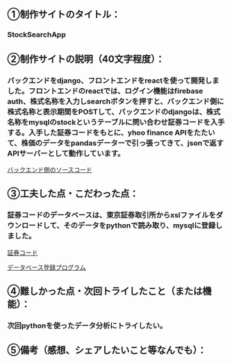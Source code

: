## 	&#9312;制作サイトのタイトル：
### StockSearchApp

## &#9313;制作サイトの説明（40文字程度）：
### バックエンドをdjango、フロントエンドをreactを使って開発しました。フロントエンドのreactでは、ログイン機能はfirebase auth、株式名称を入力しsearchボタンを押すと、バックエンド側に株式名称と表示期間をPOSTして、バックエンドのdjangoは、株式名称をmysqlのstockというテーブルに問い合わせ証券コードを入手する。入手した証券コードをもとに、yhoo finance APIをたたいて、株価のデータをpandasデーターで引っ張ってきて、jsonで返すAPIサーバーとして動作しています。
[バックエンド側のソースコード](https://github.com/TatsuyaFukunaga/stock-search "stock search app")


## &#9314;工夫した点・こだわった点：
### 証券コードのデータベースは、東京証券取引所からxslファイルをダウンロードして、そのデータをpythonで読み取り、mysqlに登録しました。
[証券コード](https://www.jpx.co.jp/markets/statistics-equities/misc/01.html)

[データベース登録プログラム](https://github.com/TatsuyaFukunaga/python "database")
## &#9315;難しかった点・次回トライしたこと（または機能）：
### 次回pythonを使ったデータ分析にトライしたい。

## &#9316;備考（感想、シェアしたいこと等なんでも）：
### 